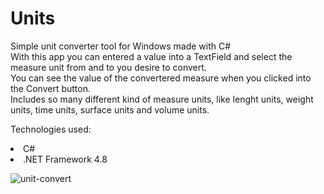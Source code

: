 # Units
Simple unit converter tool for Windows made with C# <br>
With this app you can entered a value into a TextField and select the measure unit from and to you desire to convert. <br>
You can see the value of the convertered measure when you clicked into the Convert button. <br>
Includes so many different kind of measure units, like lenght units, weight units, time units, surface units and volume units. <br>

Technologies used:

<li>C#</li>
<li>.NET Framework 4.8</li>


![unit-convert](https://github.com/saulgutierrez/Units/assets/62368834/ba2e9789-771e-464d-9647-0ba2d1643d0a)
